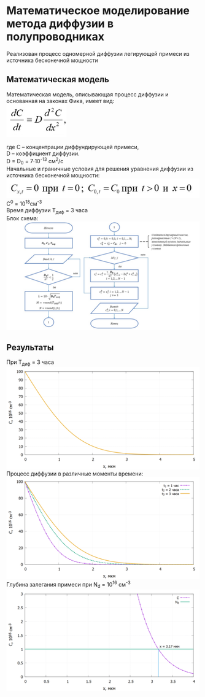 
# Математическое моделирование метода диффузии в полупроводниках  
Реализован процесс одномерной диффузии легирующей примеси из источника бесконечной мощности  

## Математическая модель  
Математическая модель, описывающая процесс диффузии и основанная на законах Фика, имеет вид:  
![FickEquation.png](data/FickEquation.jpg)  
  
где C – концентрации диффундирующей примеси,  
D – коэффициент диффузии.  
D = D<sub>0</sub> = 7∙10<sup>-13</sup> см<sup>2</sup>/c  
Начальные и граничные условия для решения уравнения диффузии из источника бесконечной мощности:  
![STRC.jpg](data/STRC.jpg)  
С<sup>0</sup> = 10<sup>18</sup>см<sup>-3</sup>  
Время диффузии Т<sub>диф</sub> = 3 часа  
Блок схема:  
![algorithm.jpg](data/algorithm.jpg)  
## Результаты
При Т<sub>диф</sub> = 3 часа
![C3h.png](data/plot/C3h.png)
Процесс диффузии в различные моменты времени:
![C123h.png](data/plot/C123h.png)
Глубина залегания примеси при N<sub>d</sub> = 10<sup>16</sup> см<sup>-3</sup>
![Solved_with_Nd.png](data/plot/Solved_with_Nd.png)